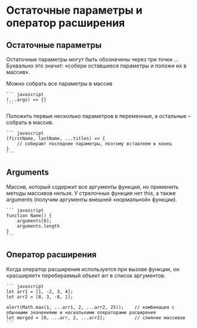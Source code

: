 # Остаточные параметры и оператор расширения
## Остаточные параметры
Остаточные параметры могут быть обозначены через три точки ... Буквально это значит: «собери оставшиеся параметры и положи их в массив».

Можно собрать все параметры в массив 

    ``` javascript
    (...args) => {}    
    ```
Положить первые несколько параметров в переменные, а остальные – собрать в массив.

    ``` javascript
    (firstName, lastName, ...titles) => {
        // собирают последние параметры, поэтому вставляем в конец
    }
    ```
## Arguments
Массив, который содержит все аргументы функции, но применить методы массивов нельзя. У стрелочных функция нет this, а также arguments (получим аргументы внешней «нормальной» функции).

    ``` javascript
    function Name() {
        arguments[0];
        arguments.length
    }
    ```
## Оператор расширения
Когда оператор расширения используется при вызове функции, он «расширяет» перебираемый объект arr в список аргументов.

    ``` javascript
    let arr1 = [1, -2, 3, 4];
    let arr2 = [8, 3, -8, 1];

    alert(Math.max(1, ...arr1, 2, ...arr2, 25));    // комбинация с обычными значениями и несколькими операторами расширения
    let merged = [0, ...arr, 2, ...arr2];           // слияние массивов
    ```